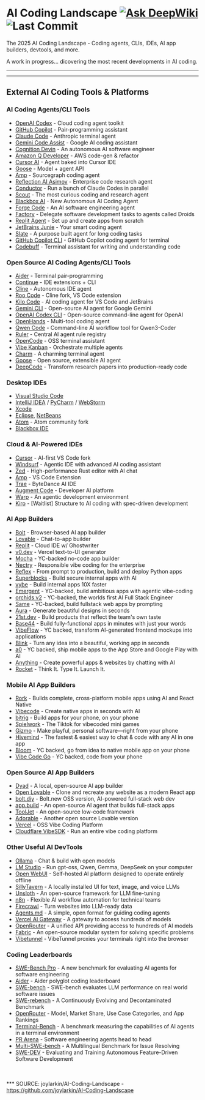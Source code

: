 # AI Coding Landscape  [![Ask DeepWiki](https://deepwiki.com/badge.svg)](https://deepwiki.com/joylarkin/ai-coding-landscape)  ![Last Commit](https://img.shields.io/github/last-commit/joylarkin/ai-coding-landscape.svg)  
The 2025 AI Coding Landscape - Coding agents, CLIs, IDEs, AI app builders, devtools, and more.  

A work in progress... dicovering the most recent developments in AI coding.  


***
***

## External AI Coding Tools & Platforms

### AI Coding Agents/CLI Tools
- [OpenAI Codex](https://openai.com/codex) - Cloud coding agent toolkit
- [GitHub Copilot](https://github.com/features/copilot) - Pair-programming assistant
- [Claude Code](https://claude.ai) - Anthropic terminal agent
- [Gemini Code Assist](https://ai.google.dev) - Google AI coding assistant
- [Cognition Devin](https://cognition.ai) - An autonomous AI software engineer
- [Amazon Q Developer](https://aws.amazon.com/q/developer/) - AWS code-gen & refactor
- [Cursor AI](https://cursor.sh) - Agent baked into Cursor IDE
- [Goose](https://goose.ai) - Model + agent API
- [Amp](https://sourcegraph.com/amp) - Sourcegraph coding agent
- [Reflection AI Asimov](https://reflection.ai) - Enterprise code research agent
- [Conductor](https://conductor.ai) - Run a bunch of Claude Codes in parallel
- [Scout](https://scout.ai) - The most curious coding and research agent
- [Blackbox AI](https://blackbox.ai) - New Autonomous AI Coding Agent
- [Forge Code](https://forge.ai) - An AI software engineering agent
- [Factory](https://factory.ai) - Delegate software development tasks to agents called Droids
- [Replit Agent](https://replit.com) - Set up and create apps from scratch
- [JetBrains Junie](https://jetbrains.com/junie) - Your smart coding agent
- [Slate](https://slate.ai) - A purpose built agent for long coding tasks
- [GitHub Copilot CLI](https://github.com/features/copilot/cli) - GitHub Copilot coding agent for terminal
- [Codebuff](https://codebuff.ai) - Terminal assistant for writing and understanding code

### Open Source AI Coding Agents/CLI Tools
- [Aider](https://aider.chat) - Terminal pair-programming
- [Continue](https://continue.dev) - IDE extensions + CLI
- [Cline](https://cline.ai) - Autonomous IDE agent
- [Roo Code](https://roo.ai) - Cline fork, VS Code extension
- [Kilo Code](https://kilocode.ai) - AI coding agent for VS Code and JetBrains
- [Gemini CLI](https://github.com/google/gemini-cli) - Open-source AI agent for Google Gemini
- [OpenAI Codex CLI](https://github.com/openai/codex-cli) - Open-source command-line agent for OpenAI
- [OpenHands](https://openhands.ai) - Multi-tool coding agent
- [Qwen Code](https://qwen.ai) - Command-line AI workflow tool for Qwen3-Coder
- [Ruler](https://ruler.ai) - Central AI agent rule registry
- [OpenCode](https://opencode.ai) - OSS terminal assistant
- [Vibe Kanban](https://vibekanban.ai) - Orchestrate multiple agents
- [Charm](https://charm.ai) - A charming terminal agent
- [Goose](https://goose.ai) - Open source, extensible AI agent
- [DeepCode](https://deepcode.ai) - Transform research papers into production-ready code

### Desktop IDEs
- [Visual Studio Code](https://code.visualstudio.com)
- [IntelliJ IDEA](https://jetbrains.com/idea) / [PyCharm](https://jetbrains.com/pycharm) / [WebStorm](https://jetbrains.com/webstorm)
- [Xcode](https://developer.apple.com/xcode)
- [Eclipse](https://eclipse.org), [NetBeans](https://netbeans.org)
- [Atom](https://atom.io) - Atom community fork
- [Blackbox IDE](https://blackbox.ai/ide)

### Cloud & AI-Powered IDEs
- [Cursor](https://cursor.sh) - AI-first VS Code fork
- [Windsurf](https://windsurf.ai) - Agentic IDE with advanced AI coding assistant
- [Zed](https://zed.dev) - High-performance Rust editor with AI chat
- [Amp](https://sourcegraph.com/amp) - VS Code Extension
- [Trae](https://trae.ai) - ByteDance AI IDE
- [Augment Code](https://augmentcode.ai) - Developer AI platform
- [Warp](https://warp.dev) - An agentic development environment
- [Kiro](https://kiro.ai) - [Waitlist] Structure to AI coding with spec-driven development

### AI App Builders
- [Bolt](https://bolt.new) - Browser-based AI app builder
- [Lovable](https://lovable.dev) - Chat-to-app builder
- [Replit](https://replit.com) - Cloud IDE w/ Ghostwriter
- [v0.dev](https://v0.dev) - Vercel text-to-UI generator
- [Mocha](https://mocha.ai) - YC-backed no-code app builder
- [Nectry](https://nectry.ai) - Responsible vibe coding for the enterprise
- [Reflex](https://reflex.dev) - From prompt to production, build and deploy Python apps
- [Superblocks](https://superblocks.com) - Build secure internal apps with AI
- [vybe](https://vybe.ai) - Build internal apps 10X faster
- [Emergent](https://emergent.ai) - YC-backed, build ambitious apps with agentic vibe-coding
- [orchids v2](https://orchids.ai) - YC-backed, the worlds first AI Full Stack Engineer
- [Same](https://same.ai) - YC-backed, build fullstack web apps by prompting
- [Aura](https://aura.ai) - Generate beautiful designs in seconds
- [21st.dev](https://21st.dev) - Build products that reflect the team's own taste
- [Base44](https://base44.ai) - Build fully-functional apps in minutes with just your words
- [VibeFlow](https://vibeflow.ai) - YC backed, transform AI-generated frontend mockups into applications
- [Blink](https://blink.ai) - Turn any idea into a beautiful, working app in seconds
- [a0](https://a0.ai) - YC backed, ship mobile apps to the App Store and Google Play with AI
- [Anything](https://anything.ai) - Create powerful apps & websites by chatting with AI
- [Rocket](https://rocket.ai) - Think It. Type It. Launch It.

### Mobile AI App Builders
- [Rork](https://rork.ai) - Builds complete, cross-platform mobile apps using AI and React Native
- [Vibecode](https://vibecode.ai) - Create native apps in seconds with AI
- [bitrig](https://bitrig.ai) - Build apps for your phone, on your phone
- [Spielwork](https://spielwork.ai) - The Tiktok for vibecoded mini games
- [Gizmo](https://gizmo.ai) - Make playful, personal software—right from your phone
- [Hivemind](https://hivemind.ai) - The fastest & easiest way to chat & code with any AI in one app
- [Bloom](https://bloom.ai) - YC backed, go from idea to native mobile app on your phone
- [Vibe Code Go](https://vibecodego.ai) - YC backed, code from your phone

### Open Source AI App Builders
- [Dyad](https://dyad.ai) - A local, open-source AI app builder
- [Open Lovable](https://github.com/lovable/open-lovable) - Clone and recreate any website as a modern React app
- [bolt.diy](https://bolt.diy) - Bolt.new OSS version, AI-powered full-stack web dev
- [app.build](https://app.build) - An open-source AI agent that builds full-stack apps
- [ToolJet](https://tooljet.com) - An open-source low-code framework
- [Adorable](https://github.com/adorable/adorable) - Another open source Lovable version
- [Vercel](https://vercel.com) - OSS Vibe Coding Platform
- [Cloudflare VibeSDK](https://cloudflare.com/vibesdk) - Run an entire vibe coding platform

### Other Useful AI DevTools
- [Ollama](https://ollama.ai) - Chat & build with open models
- [LM Studio](https://lmstudio.ai) - Run gpt-oss, Qwen, Gemma, DeepSeek on your computer
- [Open WebUI](https://openwebui.com) - Self-hosted AI platform designed to operate entirely offline
- [SillyTavern](https://sillytavern.ai) - A locally installed UI for text, image, and voice LLMs
- [Unsloth](https://unsloth.ai) - An open-source framework for LLM fine-tuning
- [n8n](https://n8n.io) - Flexible AI workflow automation for technical teams
- [Firecrawl](https://firecrawl.ai) - Turn websites into LLM-ready data
- [Agents.md](https://agents.md) - A simple, open format for guiding coding agents
- [Vercel AI Gateway](https://vercel.com/ai-gateway) - A gateway to access hundreds of models
- [OpenRouter](https://openrouter.ai) - A unified API providing access to hundreds of AI models
- [Fabric](https://fabric.ai) - An open-source modular system for solving specific problems
- [Vibetunnel](https://vibetunnel.ai) - VibeTunnel proxies your terminals right into the browser

### Coding Leaderboards
- [SWE-Bench Pro](https://swebench.pro) - A new benchmark for evaluating AI agents for software engineering
- [Aider](https://aider.chat/leaderboard) - Aider polyglot coding leaderboard
- [SWE-bench](https://swebench.ai) - SWE-bench evaluates LLM performance on real world software issues
- [SWE-rebench](https://swe-rebench.ai) - A Continuously Evolving and Decontaminated Benchmark
- [OpenRouter](https://openrouter.ai/leaderboard) - Model, Market Share, Use Case Categories, and App Rankings
- [Terminal-Bench](https://terminal-bench.ai) - A benchmark measuring the capabilities of AI agents in a terminal environment
- [PR Arena](https://pr-arena.ai) - Software engineering agents head to head
- [Multi-SWE-bench](https://multi-swe-bench.ai) - A Multilingual Benchmark for Issue Resolving
- [SWE-DEV](https://swe-dev.ai) - Evaluating and Training Autonomous Feature-Driven Software Development  

<br /><br />
*** SOURCE: joylarkin/AI-Coding-Landscape - https://github.com/joylarkin/AI-Coding-Landscape



